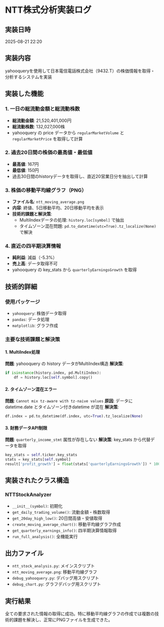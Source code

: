 # NTT株式分析実装ログ

## 実装日時
2025-08-21 22:20

## 実装内容
yahooqueryを使用して日本電信電話株式会社（9432.T）の株価情報を取得・分析するシステムを実装

## 実装した機能

### 1. 一日の総流動金額と総流動株数
- **総流動金額**: 21,520,401,000円
- **総流動株数**: 132,027,000株
- yahooquery の price データから `regularMarketVolume` と `regularMarketPrice` を取得して計算

### 2. 過去20日間の株価の最高値・最低値
- **最高値**: 167円
- **最低値**: 150円
- 過去30日間のhistoryデータを取得し、直近20営業日分を抽出して計算

### 3. 株価の移動平均線グラフ（PNG）
- **ファイル名**: `ntt_moving_average.png`
- **内容**: 終値、5日移動平均、20日移動平均を表示
- **技術的課題と解決策**:
  - MultiIndexデータの処理: `history.loc[symbol]` で抽出
  - タイムゾーン混在問題: `pd.to_datetime(utc=True).tz_localize(None)` で解決

### 4. 直近の四半期決算情報
- **純利益**: 減益（-5.3%）
- **売上高**: データ取得不可
- yahooquery の key_stats から `quarterlyEarningsGrowth` を取得

## 技術的詳細

### 使用パッケージ
- `yahooquery`: 株価データ取得
- `pandas`: データ処理
- `matplotlib`: グラフ作成

### 主要な技術課題と解決策

#### 1. MultiIndex処理
**問題**: yahooquery の history データがMultiIndex構造
**解決策**: 
```python
if isinstance(history.index, pd.MultiIndex):
    df = history.loc[self.symbol].copy()
```

#### 2. タイムゾーン混在エラー
**問題**: `Cannot mix tz-aware with tz-naive values`
**原因**: データに datetime.date とタイムゾーン付きdatetime が混在
**解決策**:
```python
df.index = pd.to_datetime(df.index, utc=True).tz_localize(None)
```

#### 3. 財務データAPI制限
**問題**: `quarterly_income_stmt` 属性が存在しない
**解決策**: key_stats から代替データを取得
```python
key_stats = self.ticker.key_stats
stats = key_stats[self.symbol]
result['profit_growth'] = float(stats['quarterlyEarningsGrowth']) * 100
```

## 実装されたクラス構造

### NTTStockAnalyzer
- `__init__(symbol)`: 初期化
- `get_daily_trading_volume()`: 流動金額・株数取得
- `get_20day_high_low()`: 20日間高値・安値取得  
- `create_moving_average_chart()`: 移動平均線グラフ作成
- `get_quarterly_earnings_info()`: 四半期決算情報取得
- `run_full_analysis()`: 全機能実行

## 出力ファイル
- `ntt_stock_analysis.py`: メインスクリプト
- `ntt_moving_average.png`: 移動平均線グラフ
- `debug_yahooquery.py`: デバッグ用スクリプト
- `debug_chart.py`: グラフデバッグ用スクリプト

## 実行結果
全ての要求された情報の取得に成功。特に移動平均線グラフの作成では複数の技術的課題を解決し、正常にPNGファイルを生成できた。